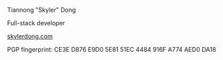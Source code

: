 Tiannong "Skyler" Dong

Full-stack developer

[skylerdong.com](https://skylerdong.com)

PGP fingerprint: CE3E D876 E9D0 5E81 51EC 4484 916F A774 AED0 DA18

